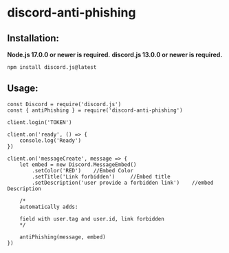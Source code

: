 # discord-anti-phishing

## Installation:

**Node.js 17.0.0 or newer is required.**
**discord.js 13.0.0 or newer is required.**

```sh-session
npm install discord.js@latest
```


## Usage:

```sh-session
const Discord = require('discord.js')
const { antiPhishing } = require('discord-anti-phishing')

client.login('TOKEN')

client.on('ready', () => {
    console.log('Ready')
})

client.on('messageCreate', message => {
    let embed = new Discord.MessageEmbed()
        .setColor('RED')    //Embed Color
        .setTitle('Link forbidden')     //Embed title
        .setDescription('user provide a forbidden link')    //embed Description

    /*
    automatically adds:

    field with user.tag and user.id, link forbidden
    */

    antiPhishing(message, embed)
})
```